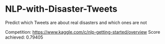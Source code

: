 # NLP-with-Disaster-Tweets
Predict which Tweets are about real disasters and which ones are not

Competition: https://www.kaggle.com/c/nlp-getting-started/overview
Score achieved: 0.79405
